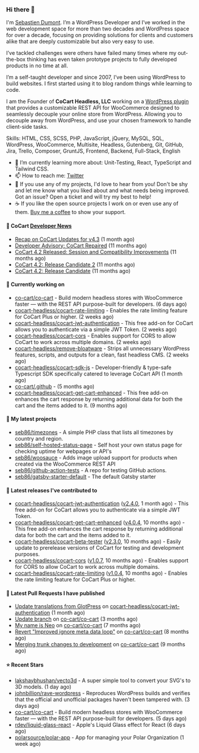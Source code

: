 ### Hi there 👋

I'm [Sebastien Dumont](https://sebastiendumont.com/). I’m a WordPress Developer and I’ve worked in the web development space for more than two decades and WordPress space for over a decade, focusing on providing solutions for clients and customers alike that are deeply customizable but also very easy to use.

I’ve tackled challenges were others have failed many times where my out-the-box thinking has even taken prototype projects to fully developed products in no time at all.

I’m a self-taught developer and since 2007, I’ve been using WordPress to build websites. I first started using it to blog random things while learning to code.

I am the Founder of **CoCart Headless, LLC** working on a [WordPress plugin](https://wordpress.org/plugins/cart-rest-api-for-woocommerce/) that provides a customizable REST API for WooCommerce designed to seamlessly decouple your online store from WordPress. Allowing you to decouple away from WordPress, and use your chosen framework to handle client-side tasks.

Skills: HTML, CSS, SCSS, PHP, JavaScript, jQuery, MySQL, SQL, WordPress, WooCommerce, Multisite, Headless, Gutenberg, Git, GitHub, Jira, Trello, Composer, GruntJS, Frontend, Backend, Full-Stack, English

* 🌱 I’m currently learning more about: Unit-Testing, React, TypeScript and Tailwind CSS.
* 📫 How to reach me: [Twitter](https://twitter.com/sebd86)
* 💬 If you use any of my projects, I'd love to hear from you! Don't be shy and let me know what you liked about and what needs being improved. Got an issue? Open a ticket and will try my best to help!
* ☕ If you like the open source projects I work on or even use any of them. [Buy me a coffee](https://www.buymeacoffee.com/sebastien) to show your support.

#### 🛒 CoCart [Developer News](https://cocart.dev)

- [Recap on CoCart Updates for v4.3](https://cocart.dev/recap-on-cocart-updates-for-v4-3/) (1 month ago)
- [Developer Advisory: CoCart Repaired](https://cocart.dev/developer-advisory-cocart-repaired/) (11 months ago)
- [CoCart 4.2 Released: Session and Compatibility Improvements](https://cocart.dev/cocart-4-2-released-session-and-compatibility-improvements/) (11 months ago)
- [CoCart 4.2: Release Candidate 2](https://cocart.dev/cocart-4-2-release-candidate-2/) (11 months ago)
- [CoCart 4.2: Release Candidate](https://cocart.dev/cocart-4-2-release-candidate/) (11 months ago)

#### 👷 Currently working on

- [co-cart/co-cart](https://github.com/co-cart/co-cart) - Build modern headless stores with WooCommerce faster — with the REST API purpose-built for developers. (6 days ago)
- [cocart-headless/cocart-rate-limiting](https://github.com/cocart-headless/cocart-rate-limiting) - Enables the rate limiting feature for CoCart Plus or higher. (2 weeks ago)
- [cocart-headless/cocart-jwt-authentication](https://github.com/cocart-headless/cocart-jwt-authentication) - This free add-on for CoCart allows you to authenticate via a simple JWT Token. (2 weeks ago)
- [cocart-headless/cocart-cors](https://github.com/cocart-headless/cocart-cors) - Enables support for CORS to allow CoCart to work across multiple domains. (2 weeks ago)
- [cocart-headless/remove-bloatware](https://github.com/cocart-headless/remove-bloatware) - Strips all unnecessary WordPress features, scripts, and outputs for a clean, fast headless CMS. (2 weeks ago)
- [cocart-headless/cocart-sdk-js](https://github.com/cocart-headless/cocart-sdk-js) - Developer-friendly &amp; type-safe Typescript SDK specifically catered to leverage CoCart API (1 month ago)
- [co-cart/.github](https://github.com/co-cart/.github) -  (5 months ago)
- [cocart-headless/cocart-get-cart-enhanced](https://github.com/cocart-headless/cocart-get-cart-enhanced) - This free add-on enhances the cart response by returning additional data for both the cart and the items added to it. (9 months ago)

#### 🌱 My latest projects

- [seb86/timezones](https://github.com/seb86/timezones) - A simple PHP class that lists all timezones by country and region.
- [seb86/self-hosted-status-page](https://github.com/seb86/self-hosted-status-page) - Self host your own status page for checking uptime for webpages or API&#39;s
- [seb86/woosauce](https://github.com/seb86/woosauce) - Adds image upload support for products when created via the WooCommerce REST API
- [seb86/github-action-tests](https://github.com/seb86/github-action-tests) - A repo for testing GitHub actions.
- [seb86/gatsby-starter-default](https://github.com/seb86/gatsby-starter-default) - The default Gatsby starter

#### 🔭 Latest releases I've contributed to

- [cocart-headless/cocart-jwt-authentication](https://github.com/cocart-headless/cocart-jwt-authentication) ([v2.4.0](https://github.com/cocart-headless/cocart-jwt-authentication/releases/tag/v2.4.0), 1 month ago) - This free add-on for CoCart allows you to authenticate via a simple JWT Token.
- [cocart-headless/cocart-get-cart-enhanced](https://github.com/cocart-headless/cocart-get-cart-enhanced) ([v4.0.4](https://github.com/cocart-headless/cocart-get-cart-enhanced/releases/tag/v4.0.4), 10 months ago) - This free add-on enhances the cart response by returning additional data for both the cart and the items added to it.
- [cocart-headless/cocart-beta-tester](https://github.com/cocart-headless/cocart-beta-tester) ([v2.3.0](https://github.com/cocart-headless/cocart-beta-tester/releases/tag/v2.3.0), 10 months ago) - Easily update to prerelease versions of CoCart for testing and development purposes.
- [cocart-headless/cocart-cors](https://github.com/cocart-headless/cocart-cors) ([v1.0.7](https://github.com/cocart-headless/cocart-cors/releases/tag/v1.0.7), 10 months ago) - Enables support for CORS to allow CoCart to work across multiple domains.
- [cocart-headless/cocart-rate-limiting](https://github.com/cocart-headless/cocart-rate-limiting) ([v1.0.4](https://github.com/cocart-headless/cocart-rate-limiting/releases/tag/v1.0.4), 10 months ago) - Enables the rate limiting feature for CoCart Plus or higher.

#### 🔨 Latest Pull Requests I have published

- [Update translations from GlotPress](https://github.com/cocart-headless/cocart-jwt-authentication/pull/18) on [cocart-headless/cocart-jwt-authentication](https://github.com/cocart-headless/cocart-jwt-authentication) (1 month ago)
- [Update branch](https://github.com/co-cart/co-cart/pull/507) on [co-cart/co-cart](https://github.com/co-cart/co-cart) (3 months ago)
- [My name is Neo](https://github.com/co-cart/co-cart/pull/451) on [co-cart/co-cart](https://github.com/co-cart/co-cart) (7 months ago)
- [Revert &#34;Improved ignore meta data loop&#34;](https://github.com/co-cart/co-cart/pull/445) on [co-cart/co-cart](https://github.com/co-cart/co-cart) (8 months ago)
- [Merging trunk changes to development](https://github.com/co-cart/co-cart/pull/436) on [co-cart/co-cart](https://github.com/co-cart/co-cart) (9 months ago)

#### ⭐ Recent Stars

- [lakshaybhushan/vecto3d](https://github.com/lakshaybhushan/vecto3d) - A super simple tool to convert your SVG&#39;s to 3D models. (1 day ago)
- [johnbillion/rave-wordpress](https://github.com/johnbillion/rave-wordpress) - Reproduces WordPress builds and verifies that the official and unofficial packages haven&#39;t been tampered with. (3 days ago)
- [co-cart/co-cart](https://github.com/co-cart/co-cart) - Build modern headless stores with WooCommerce faster — with the REST API purpose-built for developers. (5 days ago)
- [rdev/liquid-glass-react](https://github.com/rdev/liquid-glass-react) - Apple&#39;s Liquid Glass effect for React (6 days ago)
- [polarsource/polar-app](https://github.com/polarsource/polar-app) - App for managing your Polar Organization (1 week ago)

